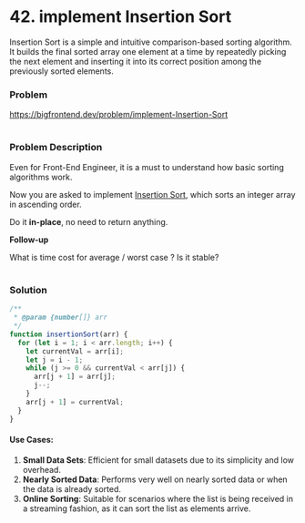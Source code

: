 # 42. implement Insertion Sort
Insertion Sort is a simple and intuitive comparison-based sorting algorithm. It builds the final sorted array one element at a time by repeatedly picking the next element and inserting it into its correct position among the previously sorted elements.

### Problem

https://bigfrontend.dev/problem/implement-Insertion-Sort

#

### Problem Description

Even for Front-End Engineer, it is a must to understand how basic sorting algorithms work.

Now you are asked to implement [Insertion Sort](https://en.wikipedia.org/wiki/Insertion_sort), which sorts an integer array in ascending order.

Do it **in-place**, no need to return anything.

**Follow-up**

What is time cost for average / worst case ? Is it stable?

#

### Solution

```js
/**
 * @param {number[]} arr
 */
function insertionSort(arr) {
  for (let i = 1; i < arr.length; i++) {
    let currentVal = arr[i];
    let j = i - 1;
    while (j >= 0 && currentVal < arr[j]) {
      arr[j + 1] = arr[j];
      j--;
    }
    arr[j + 1] = currentVal;
  }
}
```

#### Use Cases:

1. **Small Data Sets**: Efficient for small datasets due to its simplicity and low overhead.
2. **Nearly Sorted Data**: Performs very well on nearly sorted data or when the data is already sorted.
3. **Online Sorting**: Suitable for scenarios where the list is being received in a streaming fashion, as it can sort the list as elements arrive.
